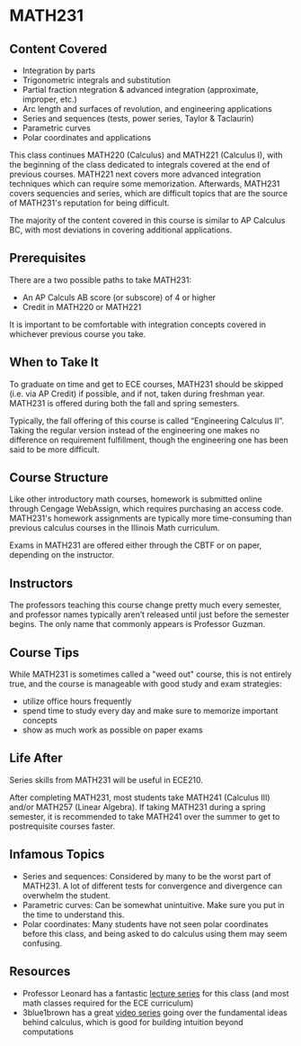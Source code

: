 # MATH231

## Content Covered

- Integration by parts
- Trigonometric integrals and substitution
- Partial fraction ntegration & advanced integration (approximate, improper, etc.)
- Arc length and surfaces of revolution, and engineering applications
- Series and sequences (tests, power series, Taylor & Taclaurin)
- Parametric curves
- Polar coordinates and applications

This class continues MATH220 (Calculus) and MATH221 (Calculus I), with the beginning of the class dedicated to integrals covered at the end of previous courses. MATH221 next covers more advanced integration techniques which can require some memorization. Afterwards, MATH231 covers sequencies and series, which are difficult topics that are the source of MATH231's reputation for being difficult.

The majority of the content covered in this course is similar to AP Calculus BC, with most deviations in covering additional applications.

## Prerequisites

There are a two possible paths to take MATH231:

- An AP Calculs AB score (or subscore) of 4 or higher
- Credit in MATH220 or MATH221

It is important to be comfortable with integration concepts covered in whichever previous course you take.

## When to Take It

To graduate on time and get to ECE courses, MATH231 should be skipped (i.e. via AP Credit) if possible, and if not, taken during freshman year. MATH231 is offered during both the fall and spring semesters.

Typically, the fall offering of this course is called “Engineering Calculus II”. Taking the regular version instead of the engineering one makes no difference on requirement fulfillment, though the engineering one has been said to be more difficult.

## Course Structure

Like other introductory math courses, homework is submitted online through Cengage WebAssign, which requires purchasing an access code. MATH231's homework assignments are typically more time-consuming than previous calculus courses in the Illinois Math curriculum.

Exams in MATH231 are offered either through the CBTF or on paper, depending on the instructor.

## Instructors

The professors teaching this course change pretty much every semester, and professor names typically aren’t released until just before the semester begins. The only name that commonly appears is Professor Guzman.

## Course Tips

While MATH231 is sometimes called a "weed out" course, this is not entirely true, and the course is manageable with good study and exam strategies:

- utilize office hours frequently
- spend time to study every day and make sure to memorize important concepts
- show as much work as possible on paper exams

## Life After

Series skills from MATH231 will be useful in ECE210.

After completing MATH231, most students take MATH241 (Calculus III) and/or MATH257 (Linear Algebra). If taking MATH231 during a spring semester, it is recommended to take MATH241 over the summer to get to postrequisite courses faster.

## Infamous Topics

- Series and sequences: Considered by many to be the worst part of MATH231. A lot of different tests for convergence and divergence can overwhelm the student.
- Parametric curves: Can be somewhat unintuitive. Make sure you put in the time to understand this.
- Polar coordinates: Many students have not seen polar coordinates before this class, and being asked to do calculus using them may seem confusing.

## Resources

- Professor Leonard has a fantastic [lecture series](https://www.youtube.com/playlist?list=PLF797E961509B4EB5) for this class (and most math classes required for the ECE curriculum)
- 3blue1brown has a great [video series](https://www.youtube.com/playlist?list=PLZHQObOWTQDMsr9K-rj53DwVRMYO3t5Yr) going over the fundamental ideas behind calculus, which is good for building intuition beyond computations
